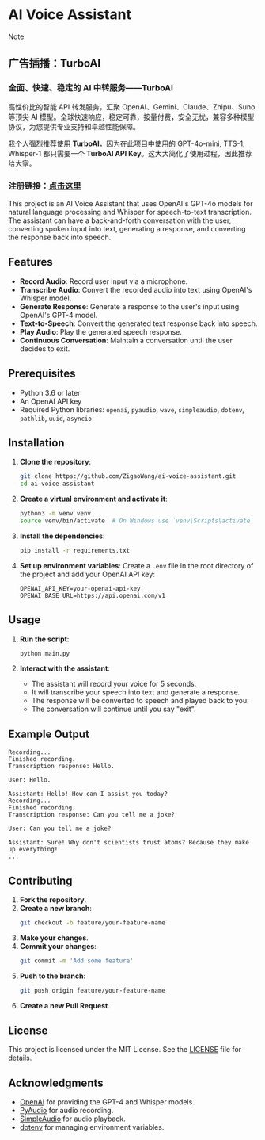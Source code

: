 # AI Voice Assistant

> [!NOTE]
> 
> ## 广告插播：TurboAI
> 
> ### 全面、快速、稳定的 AI 中转服务——**TurboAI**
> 
> 高性价比的智能 API 转发服务，汇聚 OpenAI、Gemini、Claude、Zhipu、Suno 等顶尖 AI 模型。全球快速响应，稳定可靠，按量付费，安全无忧，兼容多种模型协议，为您提供专业支持和卓越性能保障。
> 
> 我个人强烈推荐使用 **TurboAI**，因为在此项目中使用的 GPT-4o-mini, TTS-1, Whisper-1 都只需要一个 **TurboAI API Key**。这大大简化了使用过程，因此推荐给大家。
> 
> ### 注册链接：[点击这里](https://api.turboai.io/register?aff=VkS0)

This project is an AI Voice Assistant that uses OpenAI's GPT-4o models for natural language processing and Whisper for speech-to-text transcription. The assistant can have a back-and-forth conversation with the user, converting spoken input into text, generating a response, and converting the response back into speech.

## Features

- **Record Audio**: Record user input via a microphone.
- **Transcribe Audio**: Convert the recorded audio into text using OpenAI's Whisper model.
- **Generate Response**: Generate a response to the user's input using OpenAI's GPT-4 model.
- **Text-to-Speech**: Convert the generated text response back into speech.
- **Play Audio**: Play the generated speech response.
- **Continuous Conversation**: Maintain a conversation until the user decides to exit.

## Prerequisites

- Python 3.6 or later
- An OpenAI API key
- Required Python libraries: `openai`, `pyaudio`, `wave`, `simpleaudio`, `dotenv`, `pathlib`, `uuid`, `asyncio`

## Installation

1. **Clone the repository**:
    ```bash
    git clone https://github.com/ZigaoWang/ai-voice-assistant.git
    cd ai-voice-assistant
    ```

2. **Create a virtual environment and activate it**:
    ```bash
    python3 -m venv venv
    source venv/bin/activate  # On Windows use `venv\Scripts\activate`
    ```

3. **Install the dependencies**:
    ```bash
    pip install -r requirements.txt
    ```

4. **Set up environment variables**:
    Create a `.env` file in the root directory of the project and add your OpenAI API key:
    ```env
    OPENAI_API_KEY=your-openai-api-key
    OPENAI_BASE_URL=https://api.openai.com/v1
    ```

## Usage

1. **Run the script**:
    ```bash
    python main.py
    ```

2. **Interact with the assistant**:
    - The assistant will record your voice for 5 seconds.
    - It will transcribe your speech into text and generate a response.
    - The response will be converted to speech and played back to you.
    - The conversation will continue until you say "exit".

## Example Output

```plaintext
Recording...
Finished recording.
Transcription response: Hello.

User: Hello.

Assistant: Hello! How can I assist you today?
Recording...
Finished recording.
Transcription response: Can you tell me a joke?

User: Can you tell me a joke?

Assistant: Sure! Why don't scientists trust atoms? Because they make up everything!
...
```

## Contributing

1. **Fork the repository**.
2. **Create a new branch**:
    ```bash
    git checkout -b feature/your-feature-name
    ```
3. **Make your changes**.
4. **Commit your changes**:
    ```bash
    git commit -m 'Add some feature'
    ```
5. **Push to the branch**:
    ```bash
    git push origin feature/your-feature-name
    ```
6. **Create a new Pull Request**.

## License

This project is licensed under the MIT License. See the [LICENSE](LICENSE) file for details.

## Acknowledgments

- [OpenAI](https://www.openai.com/) for providing the GPT-4 and Whisper models.
- [PyAudio](https://people.csail.mit.edu/hubert/pyaudio/) for audio recording.
- [SimpleAudio](https://simpleaudio.readthedocs.io/en/latest/) for audio playback.
- [dotenv](https://pypi.org/project/python-dotenv/) for managing environment variables.
